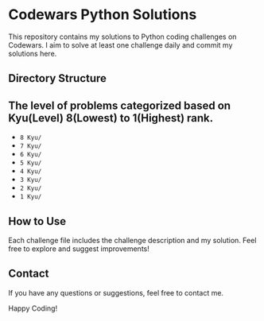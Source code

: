 # Codewars Python Solutions

This repository contains my solutions to Python coding challenges on Codewars. I aim to solve at least one challenge daily and commit my solutions here.

## Directory Structure
## The level of problems categorized based on Kyu(Level) 8(Lowest) to 1(Highest) rank. 

- `8 Kyu/` 
- `7 Kyu/` 
- `6 Kyu/` 
- `5 Kyu/` 
- `4 Kyu/` 
- `3 Kyu/` 
- `2 Kyu/` 
- `1 Kyu/` 

## How to Use

Each challenge file includes the challenge description and my solution. Feel free to explore and suggest improvements!

## Contact

If you have any questions or suggestions, feel free to contact me.

Happy Coding!

